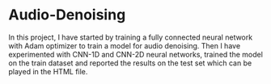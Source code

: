 # Audio-Denoising
In this project, I have started by training a fully connected neural network with Adam optimizer to train a model for audio denoising.
Then I have experimented with CNN-1D and CNN-2D neural networks, trained the model on the train dataset and reported the results on the test set which can be played in the HTML file.

